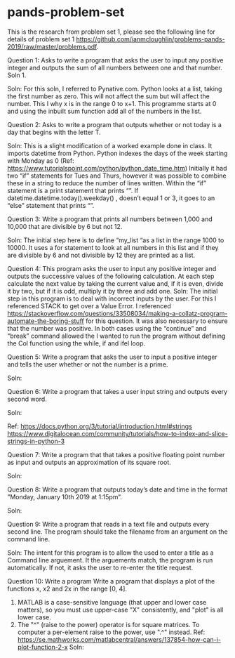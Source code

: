 # pands-problem-set
This is the research from problem set 1, please see the following line for details of problem set 1 https://github.com/ianmcloughlin/problems-pands-2019/raw/master/problems.pdf.

Question 1: 
Asks to write a program that asks the user to input any positive integer and outputs the sum of all numbers between one and that number. Soln 1. 

Soln:
For this soln, I referred to Pynative.com. Python looks at a list, taking the first number as zero. This will not affect the sum but will affect the number. This I why x is in the range 0 to x+1. This programme starts at 0 and using the inbuilt sum function add all of the numbers in the list.

Question 2: 
Asks to write a program that outputs whether or not today is a day that begins with the letter T. 

Soln:
This is a slight modification of a worked example done in class. It imports datetime from Python. Python indexes the days of the week starting with Monday as 0 (Ref: https://www.tutorialspoint.com/python/python_date_time.htm)
Initially it had two “if” statements for Tues and Thurs, however it was possible to combine these in a string to reduce the number of lines written. Within the “if” statement is a print statement that prints “”. 
If datetime.datetime.today().weekday() , doesn’t equal 1 or 3, it goes to an “else” statement that prints “”. 

Question 3: 
Write a program that prints all numbers between 1,000 and 10,000 that are divisible by 6 but not 12. 

Soln:
The initial step here is to define “my_list “as a list in the range 1000 to 10000. 
It uses a for statement to look at all numbers in this list and if they are divisible by 6 and not divisible by 12 they are printed as a list.

Question 4: 
This program asks the user to input any positive integer and outputs the successive values of the following calculation. At each step calculate the next value by taking the current value and, if it is even, divide it by two, but if it is odd, multiply it by three and add one. 
Soln:
The initial step in this program is to deal with incorrect inputs by the user. For this I referenced STACK  to get over a Value Error. I referenced https://stackoverflow.com/questions/33508034/making-a-collatz-program-automate-the-boring-stuff for this question. 
It was also necessary to ensure that the number was positive. In both cases using the “continue” and “break” command allowed the I wanted to run the program without defining the Col function using the while, if and ifel loop.

Question 5: 
Write a program that asks the user to input a positive integer and tells the user whether or not the number is a prime.

Soln:

Question 6: 
Write a program that takes a user input string and outputs every second word. 

Soln:

Ref: https://docs.python.org/3/tutorial/introduction.html#strings https://www.digitalocean.com/community/tutorials/how-to-index-and-slice-strings-in-python-3

Question 7: 
Write a program that that takes a positive floating point number as input and outputs
an approximation of its square root.

Soln:


Question 8: 
Write a program that outputs today’s date and time in the format ”Monday, January
10th 2019 at 1:15pm”.

Soln:

Question 9: 
Write a program that reads in a text file and outputs every second line. The program
should take the filename from an argument on the command line.

Soln:
The intent for this program is to allow the used to enter a title as a Command line arguement. It the arguements match, the program is run automatically. If not, it asks the user to re-enter the title request.  

Question 10: 
Write a program Write a program that displays a plot of the functions x, x2 and 2x in the range [0, 4].

1.	MATLAB is a case-sensitive language (that upper and lower case matters), so you must use upper-case "X" consistently, and "plot" is all lower case.
2.	The "^" (raise to the power) operator is for square matrices. To computer a per-element raise to the power, use ".^" instead.
Ref: https://se.mathworks.com/matlabcentral/answers/137854-how-can-i-plot-function-2-x
Soln:


    